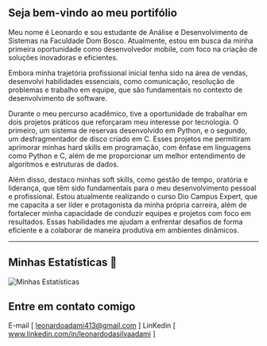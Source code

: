 ## Seja bem-vindo ao meu portifólio

Meu nome é Leonardo e sou estudante de Análise e Desenvolvimento de Sistemas na Faculdade Dom Bosco. Atualmente, estou em busca da minha primeira oportunidade como desenvolvedor mobile, com foco na criação de soluções inovadoras e eficientes.

Embora minha trajetória profissional inicial tenha sido na área de vendas, desenvolvi habilidades essenciais, como comunicação, resolução de problemas e trabalho em equipe, que são fundamentais no contexto de desenvolvimento de software.

Durante o meu percurso acadêmico, tive a oportunidade de trabalhar em dois projetos práticos que reforçaram meu interesse por tecnologia. O primeiro, um sistema de reservas desenvolvido em Python, e o segundo, um desfragmentador de disco criado em C. Esses projetos me permitiram aprimorar minhas hard skills em programação, com ênfase em linguagens como Python e C, além de me proporcionar um melhor entendimento de algoritmos e estruturas de dados.

Além disso, destaco minhas soft skills, como gestão de tempo, oratória e liderança, que têm sido fundamentais para o meu desenvolvimento pessoal e profissional. Estou atualmente realizando o curso Dio Campus Expert, que me capacita a ser líder e protagonista da minha própria carreira, além de fortalecer minha capacidade de conduzir equipes e projetos com foco em resultados. Essas habilidades me ajudam a enfrentar desafios de forma eficiente e a colaborar de maneira produtiva em ambientes dinâmicos.



---


## Minhas Estatísticas 🎃

![Minhas Estatísticas](https://github-readme-stats.vercel.app/api?username=adamiLeo&show_icons=true&theme=radical)

## Entre em contato comigo

E-mail [ leonardoadami413@gmail.com ]
LinKedin [ www.linkedin.com/in/leonardodasilvaadami ]
